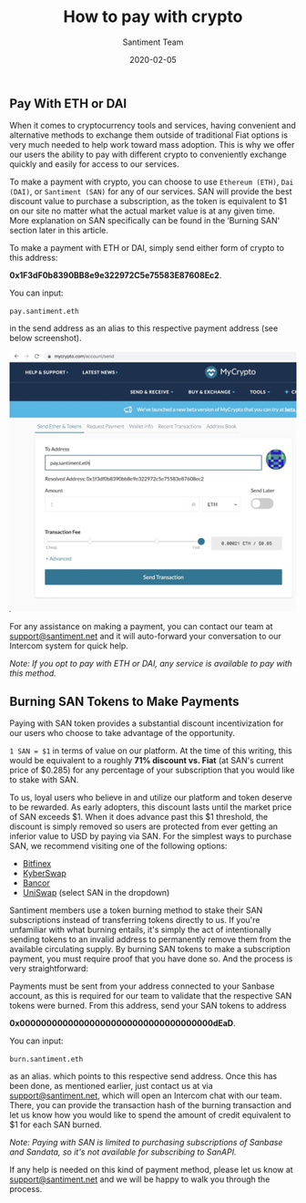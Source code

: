 ﻿---
title: How to pay with crypto
author: Santiment Team
date: 2020-02-05
description: Instructions on how to pay with crypto
---

## Pay With ETH or DAI

When it comes to cryptocurrency tools and services, having convenient and alternative methods to exchange them outside of traditional Fiat options is very much needed to help work toward mass adoption. This is why we offer our users the ability to pay with different crypto to conveniently exchange quickly and easily for access to our services.

To make a payment with crypto, you can choose to use `Ethereum (ETH)`, `Dai (DAI)`, or `Santiment (SAN)` for any of our services. SAN will provide the best discount value to purchase a subscription, as the token is equivalent to $1 on our site no matter what the actual market value is at any given time. More explanation on SAN specifically can be found in the ‘Burning SAN' section later in this article.

To make a payment with ETH or DAI, simply send either form of crypto to this address:

**0x1F3dF0b8390BB8e9e322972C5e75583E87608Ec2**.

You can input:

`pay.santiment.eth`

in the send address as an alias to this respective payment address (see below screenshot).

![](PaySan.jpg)

For any assistance on making a payment, you can contact our team at [support@santiment.net](mailto:support@santiment.net) and it will auto-forward your conversation to our Intercom system for quick help.

*Note: If you opt to pay with ETH or DAI, any service is available to pay with this method.*

## Burning SAN Tokens to Make Payments

Paying with SAN token provides a substantial discount incentivization for our users who choose to take advantage of the opportunity.

`1 SAN = $1` in terms of value on our platform. At the time of this writing, this would be equivalent to a roughly **71% discount vs. Fiat** (at SAN's current price of $0.285) for any percentage of your subscription that you would like to stake with SAN.

To us, loyal users who believe in and utilize our platform and token deserve to be rewarded. As early adopters, this discount lasts until the market price of SAN exceeds $1. When it does advance past this $1 threshold, the discount is simply removed so users are protected from ever getting an inferior value to USD by paying via SAN. For the simplest ways to purchase SAN, we recommend visiting one of the following options:

- [Bitfinex](https://www.bitfinex.com/t/SANUSD)
- [KyberSwap](https://kyberswap.com/swap/eth-san/)
- [Bancor](https://www.bancor.network/token/SAN)
- [UniSwap](https://uniswap.exchange/swap) (select SAN in the dropdown)

Santiment members use a token burning method to stake their SAN subscriptions instead of transferring tokens directly to us. If you're unfamiliar with what burning entails, it's simply the act of intentionally sending tokens to an invalid address to permanently remove them from the available circulating supply. By burning SAN tokens to make a subscription payment, you must require proof that you have done so. And the process is very straightforward:

Payments must be sent from your address connected to your Sanbase account, as this is required for our team to validate that the respective SAN tokens were burned. From this address, send your SAN tokens to address

**0x000000000000000000000000000000000000dEaD**.

You can input:

`burn.santiment.eth`

as an alias. which points to this respective send address. Once this has been done, as mentioned earlier, just contact us at via [support@santiment.net](mailto:support@santiment.net), which will open an Intercom chat with our team. There, you can provide the transaction hash of the burning transaction and let us know how you would like to spend the amount of credit equivalent to $1 for each SAN burned.

*Note: Paying with SAN is limited to purchasing subscriptions of Sanbase and Sandata, so it's not available for subscribing to SanAPI.*

If any help is needed on this kind of payment method, please let us know at [support@santiment.net](mailto:support@santiment.net) and we will be happy to walk you through the process.
